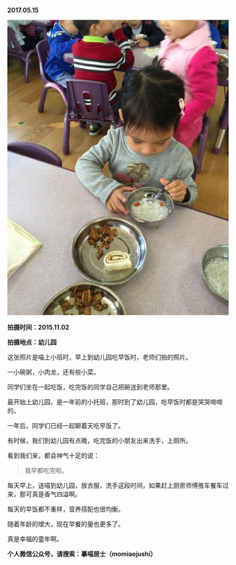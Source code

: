
          
            
**2017.05.15**



![](img/51001-2751328dbd765e26.jpg)




**拍摄时间：2015.11.02**

**拍摄地点：幼儿园**

这张照片是喵上小班时，早上到幼儿园吃早饭时，老师们拍的照片。

一小碗粥，小肉龙，还有些小菜。

同学们坐在一起吃饭，吃完饭的同学自己把碗送到老师那里。

最开始上幼儿园，是一年前的小托班，那时到了幼儿园，吃早饭时都是哭哭啼啼的。

一年后，同学们已经一起聊着天吃早饭了。

有时候，我们到幼儿园有点晚，吃完饭的小朋友出来洗手，上厕所。

看到我们来，都会神气十足的说：
>我早都吃完啦。



每天早上，送喵到幼儿园，放衣服，洗手这段时间，如果赶上厨房师傅推车餐车过来，那可真是香气四溢啊。

每天的早饭都不重样，营养搭配也很均衡。

随着年龄的增大，现在早餐的量也更多了。

真是幸福的童年啊。


**个人微信公众号，请搜索：摹喵居士（momiaojushi）**

          
        
